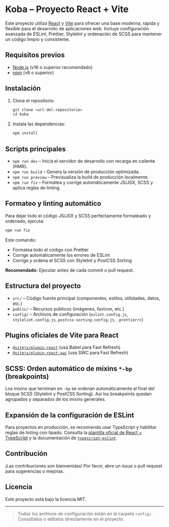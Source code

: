 # Koba – Proyecto React + Vite 

Este proyecto utiliza [React](https://react.dev/) y [Vite](https://vitejs.dev/) para ofrecer una base moderna, rápida y flexible para el desarrollo de aplicaciones web. Incluye configuración avanzada de ESLint, Prettier, Stylelint y ordenación de SCSS para mantener un código limpio y consistente.

## Requisitos previos

- [Node.js](https://nodejs.org/) (v16 o superior recomendado)
- [npm](https://www.npmjs.com/) (v8 o superior)

## Instalación

1. Clona el repositorio:
   ```powershell
   git clone <url-del-repositorio>
   cd koba
   ```
2. Instala las dependencias:
   ```powershell
   npm install
   ```

## Scripts principales

- `npm run dev` – Inicia el servidor de desarrollo con recarga en caliente (HMR).
- `npm run build` – Genera la versión de producción optimizada.
- `npm run preview` – Previsualiza la build de producción localmente.
- `npm run fix` – Formatea y corrige automáticamente JS/JSX, SCSS y aplica reglas de linting.

## Formateo y linting automático

Para dejar todo el código JS/JSX y SCSS perfectamente formateado y ordenado, ejecuta:

```powershell
npm run fix
```

Este comando:

- Formatea todo el código con Prettier
- Corrige automáticamente los errores de ESLint
- Corrige y ordena el SCSS con Stylelint y PostCSS Sorting

**Recomendado:** Ejecutar antes de cada commit o pull request.

## Estructura del proyecto

- `src/` – Código fuente principal (componentes, estilos, utilidades, datos, etc.)
- `public/` – Recursos públicos (imágenes, favicon, etc.)
- `config/` – Archivos de configuración (`eslint.config.js`, `stylelint.config.js`, `postcss-sorting.config.js`, `.prettierrc`)

## Plugins oficiales de Vite para React

- [`@vitejs/plugin-react`](https://github.com/vitejs/vite-plugin-react/blob/main/packages/plugin-react/README.md) (usa Babel para Fast Refresh)
- [`@vitejs/plugin-react-swc`](https://github.com/vitejs/vite-plugin-react-swc) (usa SWC para Fast Refresh)

## SCSS: Orden automático de mixins `*-bp` (breakpoints)

Los mixins que terminan en `-bp` se ordenan automáticamente al final del bloque SCSS (Stylelint y PostCSS Sorting). Así los breakpoints quedan agrupados y separados de los mixins generales.

## Expansión de la configuración de ESLint

Para proyectos en producción, se recomienda usar TypeScript y habilitar reglas de linting con tipado. Consulta la [plantilla oficial de React + TypeScript](https://github.com/vitejs/vite/tree/main/packages/create-vite/template-react-ts) y la documentación de [`typescript-eslint`](https://typescript-eslint.io).

## Contribución

¡Las contribuciones son bienvenidas! Por favor, abre un issue o pull request para sugerencias o mejoras.

## Licencia
 
Este proyecto está bajo la licencia MIT.

---

> Todos los archivos de configuración están en la carpeta `config/`. Consúltalos o edítalos directamente en el proyecto.
